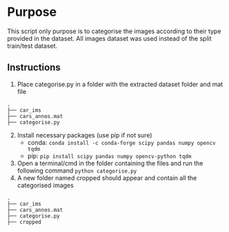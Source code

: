# Purpose
This script only purpose is to categorise the images according to their type provided in the dataset. All images dataset was used instead of the split train/test dataset.

## Instructions
1. Place categorise.py in a folder with the extracted dataset folder and mat file
```
.
├── car_ims
├── cars_annos.mat
├── categorise.py
```
2. Install necessary packages (use pip if not sure)
    * conda: ``` conda install -c conda-forge scipy pandas numpy opencv tqdm ```
    * pip: ``` pip install scipy pandas numpy opencv-python tqdm ```
3. Open a terminal/cmd in the folder containing the files and run the following command
``` python categorise.py ```
4. A new folder named cropped should appear and contain all the categorised images
```
.
├── car_ims
├── cars_annos.mat
├── categorise.py
├── cropped
```

